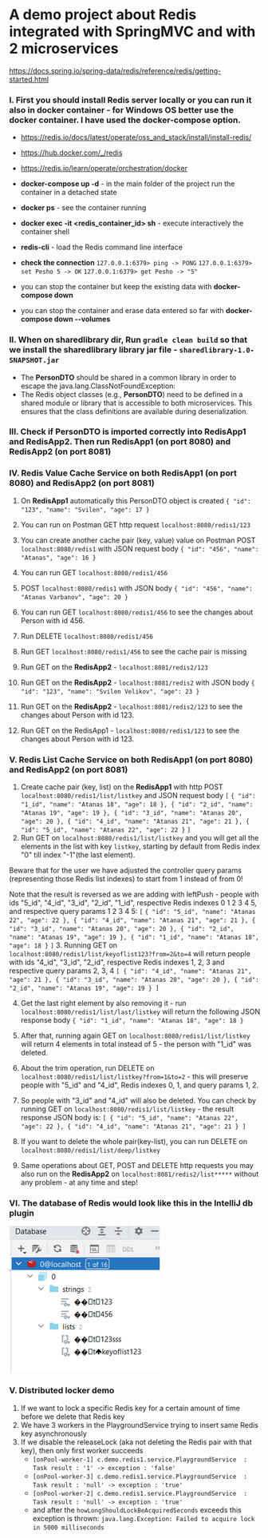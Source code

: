 # A demo project about Redis integrated with SpringMVC and with 2 microservices 

https://docs.spring.io/spring-data/redis/reference/redis/getting-started.html

### I. First you should install Redis server locally or you can run it also in docker container - for Windows OS better use the docker container. I have used the docker-compose option.
- https://redis.io/docs/latest/operate/oss_and_stack/install/install-redis/
- https://hub.docker.com/_/redis
- https://redis.io/learn/operate/orchestration/docker

- **docker-compose up -d**  - in the main folder of the project run the container in a detached state
- **docker ps** - see the container running
- **docker exec -it <redis_container_id> sh** - execute interactively the container shell
- **redis-cli** - load the Redis command line interface
- **check the connection**
`127.0.0.1:6379> ping -> PONG`
`127.0.0.1:6379> set Pesho 5 -> OK`
`127.0.0.1:6379> get Pesho -> "5"`
- you can stop the container but keep the existing data with **docker-compose down**
- you can stop the container and erase data entered so far with **docker-compose down --volumes**


### II. When on sharedlibrary dir, Run `gradle clean build` so that we install the sharedlibrary library jar file - `sharedlibrary-1.0-SNAPSHOT.jar`
- The **PersonDTO** should be shared in a common library in order to escape the java.lang.ClassNotFoundException:
- The Redis object classes (e.g., **PersonDTO**) need to be defined in a shared module or library that is accessible to both microservices. This ensures that the class definitions are available during deserialization.


### III. Check if PersonDTO is imported correctly into RedisApp1 and RedisApp2. Then run RedisApp1 (on port 8080) and RedisApp2 (on port 8081)


### IV. Redis Value Cache Service on both RedisApp1 (on port 8080) and RedisApp2 (on port 8081)
1. On **RedisApp1** automatically this PersonDTO object is created 
`{
"id": "123",
"name": "Svilen",
"age": 17
}`
2. You can run on Postman GET http request `localhost:8080/redis1/123`


3. You can create another cache pair (key, value) value on Postman POST `localhost:8080/redis1` with JSON request body
`{
"id": "456",
"name": "Atanas",
"age": 16
}`
4. You can run GET `localhost:8080/redis1/456`


5. POST `localhost:8080/redis1` with JSON body
`{
"id": "456",
"name": "Atanas Varbanov",
"age": 20
}`
6. You can run GET `localhost:8080/redis1/456` to see the changes about Person with id 456.


7. Run DELETE `localhost:8080/redis1/456`
8. Run GET `localhost:8080/redis1/456` to see the cache pair is missing


9. Run GET on the **RedisApp2** - `localhost:8081/redis2/123`

10. Run GET on the **RedisApp2** - `localhost:8081/redis2` with JSON body
 `{
 "id": "123",
 "name": "Svilen Velikov",
 "age": 23
 }`
11. Run GET on the **RedisApp2** - `localhost:8081/redis2/123` to see the changes about Person with id 123. 
12. Run GET on the RedisApp1 - `localhost:8080/redis1/123` to see the changes about Person with id 123.


### V. Redis List Cache Service on both RedisApp1 (on port 8080) and RedisApp2 (on port 8081)
1. Create cache pair (key, list) on the **RedisApp1** with http POST `localhost:8080/redis1/list/listkey` and JSON request body
`[`
   `{
   "id": "1_id",
   "name": "Atanas 18",
   "age": 18
   },
   {
   "id": "2_id",
   "name": "Atanas 19",
   "age": 19
   },
   {
   "id": "3_id",
   "name": "Atanas 20",
   "age": 20
   },
   {
   "id": "4_id",
   "name": "Atanas 21",
   "age": 21
   },
   {
   "id": "5_id",
   "name": "Atanas 22",
   "age": 22
   }`
`]`
2. Run GET on `localhost:8080/redis1/list/listkey` and you will get all the elements in the list with key `listkey`, starting by default from Redis index "0" till index "-1"(the last element).

Beware that for the user we have adjusted the controller query params (representing those Redis list indexes) to start from 1 instead of from 0!

Note that the result is reversed as we are adding with leftPush - people with ids "5_id", "4_id", "3_id", "2_id", "1_id", respective Redis indexes 0 1 2 3 4 5, and respective query params 1 2 3 4 5:
`[`
`{
   "id": "5_id",
   "name": "Atanas 22",
   "age": 22
   },
   {
   "id": "4_id",
   "name": "Atanas 21",
   "age": 21
   },
   {
   "id": "3_id",
   "name": "Atanas 20",
   "age": 20
   },
   {
   "id": "2_id",
   "name": "Atanas 19",
   "age": 19
   },
   {
   "id": "1_id",
   "name": "Atanas 18",
   "age": 18
}`
`]`
3. Running GET on `localhost:8080/redis1/list/keyoflist123?from=2&to=4` will return people with ids "4_id", "3_id", "2_id", respective Redis indexes 1, 2, 3 and respective query params 2, 3, 4
`[
   {
   "id": "4_id",
   "name": "Atanas 21",
   "age": 21
   },
   {
   "id": "3_id",
   "name": "Atanas 20",
   "age": 20
   },
   {
   "id": "2_id",
   "name": "Atanas 19",
   "age": 19
   }
]`


4. Get the last right element by also removing it - run `localhost:8080/redis1/list/last/listkey` will return the following JSON response body
`{
   "id": "1_id",
   "name": "Atanas 18",
   "age": 18
}`
5. After that, running again GET on `localhost:8080/redis1/list/listkey` will return 4 elements in total instead of 5 - the person with "1_id" was deleted.


7. About the trim operation, run DELETE on `localhost:8080/redis1/list/listkey?from=1&to=2` - this will preserve people with "5_id" and "4_id", Redis indexes 0, 1, and query params 1, 2.
8. So people with "3_id" and "4_id" will also be deleted. You can check by running GET on `localhost:8080/redis1/list/listkey` - the result response JSON body is:
`[
   {
   "id": "5_id",
   "name": "Atanas 22",
   "age": 22
   },
   {
   "id": "4_id",
   "name": "Atanas 21",
   "age": 21
   }
]`


9. If you want to delete the whole pair(key-list), you can run DELETE on `localhost:8080/redis1/list/deep/listkey`


10. Same operations about GET, POST and DELETE http requests you may also run on the **RedisApp2** on `localhost:8081/redis2/list*****` without any problem - at any time and step!


### VI. The database of Redis would look like this in the IntelliJ db plugin 
![img.png](img.png)


### V. Distributed locker demo
1. If we want to lock a specific Redis key for a certain amount of time before we delete that Redis key
2. We have 3 workers in the PlaygroundService trying to insert same Redis key asynchronously
3. If we disable the releaseLock (aka not deleting the Redis pair with that key), then only first worker succeeds
   - `[onPool-worker-1] c.demo.redis1.service.PlaygroundService  : Task result : '1' -> exception : 'false'`
   - `[onPool-worker-3] c.demo.redis1.service.PlaygroundService  : Task result : 'null' -> exception : 'true'`
   - `[onPool-worker-2] c.demo.redis1.service.PlaygroundService  : Task result : 'null' -> exception : 'true'`
   - and after the `howLongShouldLockBeAcquiredSeconds` exceeds this exception is thrown:  `java.lang.Exception: Failed to acquire lock in 5000 milliseconds`